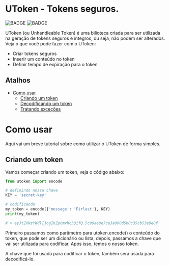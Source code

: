 # UToken - Tokens seguros.
![BADGE](https://img.shields.io/static/v1?label=status&message=em%20desenvolvimento&color=green)
![BADGE](https://img.shields.io/static/v1?label=language&message=python&color=blue)

UToken (ou Unhandleable Token) é uma bilioteca criada para ser
utilizada na geração de tokens seguros e íntegros, ou seja, não
podem ser alterados. Veja o que você pode fazer com o UToken:

- Criar tokens seguros
- Inserir um conteúdo no token
- Definir tempo de expiração para o token


## Atalhos

- [Como usar](#Como-usar)
  - [Criando um token](#Criando-um-token)
  - [Decodificando um token](#Decodificando-um-token)
  - [Tratando exceções](#Tratando-exceções)

# Como usar

Aqui vai um breve tutorial sobre como utilizar o UToken de forma simples.

## Criando um token

Vamos começar criando um token, veja o código abaixo:

```python
from utoken import encode

# definindo nossa chave
KEY = 'secret-key'

# codificando
my_token = encode({'message': 'Firlast'}, KEY)
print(my_token)

# > eyJtZXNzYWdlIjogIkZpcmxhc3QifQ.5c99ae8e7ce3a000d5b0c35cb53e9e8f
```

Primeiro passamos como parâmetro para utoken.encode() o conteúdo do token, que pode ser um dicionário ou lista, depois,
passamos a chave que vai ser utilizada para codificar. Após isso, temos o nosso token.

A chave que foi usada para codificar o token, também será usada para decodificá-lo.
